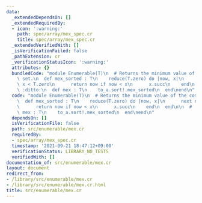 ```yaml
---
data:
  _extendedDependsOn: []
  _extendedRequiredBy:
  - icon: ':warning:'
    path: spec/array/mex_spec.cr
    title: spec/array/mex_spec.cr
  _extendedVerifiedWith: []
  _isVerificationFailed: false
  _pathExtension: cr
  _verificationStatusIcon: ':warning:'
  attributes: {}
  bundledCode: "module Enumerable(T)\n  # Returns the minimum value of the complement\
    \ set.\n  def mex_sorted : T\n    reduce(T.zero) do |now, x|\n      next now if\
    \ x < T.zero\n      return now if now < x\n      x.succ\n    end\n  end\n\n  #\
    \ :ditto:\n  def mex : T\n    to_a.sort!.mex_sorted\n  end\nend\n"
  code: "module Enumerable(T)\n  # Returns the minimum value of the complement set.\n\
    \  def mex_sorted : T\n    reduce(T.zero) do |now, x|\n      next now if x < T.zero\n\
    \      return now if now < x\n      x.succ\n    end\n  end\n\n  # :ditto:\n  def\
    \ mex : T\n    to_a.sort!.mex_sorted\n  end\nend\n"
  dependsOn: []
  isVerificationFile: false
  path: src/enumerable/mex.cr
  requiredBy:
  - spec/array/mex_spec.cr
  timestamp: '2021-09-21 18:47:12+09:00'
  verificationStatus: LIBRARY_NO_TESTS
  verifiedWith: []
documentation_of: src/enumerable/mex.cr
layout: document
redirect_from:
- /library/src/enumerable/mex.cr
- /library/src/enumerable/mex.cr.html
title: src/enumerable/mex.cr
---
```

